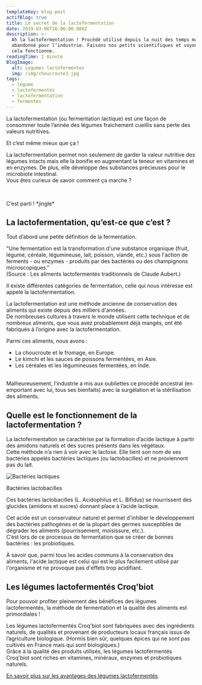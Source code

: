 ```yaml
---
templateKey: blog-post
actifBlog: true
title: Le secret de la lactofermentation
date: 2019-03-06T16:06:00.880Z
description: >-
  Ah la lactofermentation ! Procédé utilisé depuis la nuit des temps mais
  abandonné pour l’industrie. Faisons nos petits scientifiques et voyons comment
  cela fonctionne.
readingTime: 1 minute
BlogImage:
  alt: Legumes lactofermentes
  img: /img/choucroute3.jpg
tags:
  - légume
  - lactofermentés
  - lactofermentation
  - fermentés
---
```

La lactofermentation (ou fermentation lactique) est une façon de consommer toute l’année des légumes fraichement cueillis sans perte des valeurs nutritives. <br />

Et c’est même mieux que ça ! <br />

La lactofermentation permet non seulement de garder la valeur nutritive des légumes intacts mais elle la bonifie en augmentant la teneur en vitamines et en enzymes. De plus, elle développe des substances précieuses pour le microbiote intestinal. <br />
 Vous êtes curieux de savoir comment ça marche ?<br />

<br />

C’est parti ! \*jingle\*<br />

## La lactofermentation, qu’est-ce que c’est ?

Tout d’abord une petite définition de la fermentation. <br />

"Une fermentation est la transformation d'une substance organique (fruit, légume, céréale, légumineuse, lait, poisson, viande, etc.) sous l'action de ferments - ou enzymes - produits par des bactéries ou des champignons microscopiques." <br />
 (Source : Les aliments lactofermentés traditionnels de Claude Aubert.) <br />

Il existe différentes catégories de fermentation, celle qui nous intéresse est appelé la lactofermentation. <br />

La lactofermentation est une méthode ancienne de conservation des aliments qui existe depuis des milliers d'années. <br /> 
De nombreuses cultures à travers le monde utilisent cette technique et de nombreux aliments, que vous avez probablement déjà mangés, ont été fabriqués à l’origine avec la lactofermentation. <br />

Parmi ces aliments, nous avons : 

* La choucroute et le fromage, en Europe.
* Le kimchi et les sauces de poissons fermentées, en Asie.
* Les céréales et les légumineuses fermentées, en Inde. <br />

<br /> Malheureusement, l’industrie a mis aux oubliettes ce procédé ancestral (en emportant avec lui, tous ses bienfaits) avec la surgélation et la stérilisation des aliments.

## Quelle est le fonctionnement de la lactofermentation ?

La lactofermentation se caractérise par la formation d’acide lactique à partir des amidons naturels et des sucres présents dans les végétaux. <br />
Cette méthode n’a rien à voir avec le lactose. Elle tient son nom de ses bactéries appelés bactéries lactiques (ou lactobacilles) et ne proviennent pas du lait.<br /> 

![Bactéries lactiques ](/img/bacteries-lactiques.jpg "Bactéries lactiques ")

<p class="legende">Bactéries lactobacilles </p>

Ces bactéries lactobacilles (L. Acidophilus et L. Bifidus) se nourrissent des glucides (amidons et sucres) donnant place à l’acide lactique. <br /> 

Cet acide est un conservateur naturel et permet d'inhiber le développement des bactéries pathogènes et de la plupart des germes susceptibles de dégrader les aliments (pourrissement, moisissure, etc.). <br /> C’est lors de ce processus de fermentation que se créer de bonnes bactéries : les probiotiques. <br />

À savoir que, parmi tous les acides communs à la conservation des aliments, l'acide lactique est celui qui est le plus facilement utilisé par l'organisme et ne provoque pas d'effets trop acidifiant.

## Les légumes lactofermentés Croq'biot

Pour pouvoir profiter pleinement des bénéfices des légumes lactofermentés, la méthode de fermentation et la qualité des aliments est primordiales ! <br />

Les légumes lactofermentés Croq'biot sont fabriquées avec des ingrédients naturels, de qualités et provenant de producteurs locaux français issus de l’agriculture biologique. (Hormis bien sûr, quelques épices qui ne sont pas cultivés en France mais qui sont biologiques.)
<br />
 Grâce à la qualité des produits utilisés, les légumes lactofermentés Croq'biot sont riches en vitamines, minéraux, enzymes et probiotiques naturels. <br /> 

<a class="button" href="/blog">En savoir plus sur les avantages des légumes lactofermentés</a>
